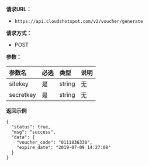 
**请求URL：** 
- ` https://api.cloudshotspot.com/v2/voucher/generate `
  
**请求方式：**
- POST 

**参数：** 

|参数名|必选|类型|说明|
|:----    |:---|:----- |-----   |
|sitekey |  是  |    string   |    无   |
|secretkey |  是  |    string   |    无   |


**返回示例**

``` 
{
  "status": true,
  "msg": "success",
  "data": {
    "voucher_code": "0111836338",
    "expire_date": "2019-07-09 14:27:08"
  }
}

```

